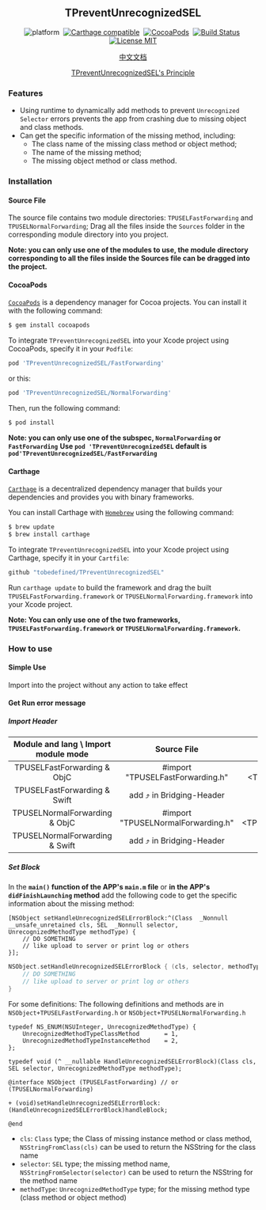 <div align="center">

TPreventUnrecognizedSEL
------

</div>

<div align="center">

![platform](https://img.shields.io/badge/Platform-iOS%20%7C%20tvOS%20%7C%20macOS%20%7C%20watchOS-brightgreen.svg)&nbsp;
[![Carthage compatible](https://img.shields.io/badge/Carthage-compatible-4BC51D.svg?style=flat)](https://github.com/Carthage/Carthage)&nbsp;
[![CocoaPods](https://img.shields.io/badge/Cocoapods-compatible-brightgreen.svg?style=flat)](http://cocoapods.org/)&nbsp;
[![Build Status](https://travis-ci.org/tobedefined/TPreventUnrecognizedSEL.svg?branch=master)](https://travis-ci.org/tobedefined/TPreventUnrecognizedSEL)&nbsp;
[![License MIT](https://img.shields.io/badge/license-MIT-green.svg?style=flat)](https://github.com/tobedefined/TPreventUnrecognizedSEL/blob/master/LICENSE)

</div>

<div align="center">

[中文文档](README_CN.md)

[TPreventUnrecognizedSEL's Principle](http://tbd.ink/2017/11/26/iOS/170112601.TPreventUnrecognizedSEL%E5%AE%9E%E7%8E%B0%E6%80%9D%E8%B7%AF%E4%BB%A5%E5%8F%8A%E5%8E%9F%E7%90%86/index/)

</div>

### Features

- Using runtime to dynamically add methods to prevent `Unrecognized Selector` errors prevents the app from crashing due to missing object and class methods.
- Can get the specific information of the missing method, including: 
    - The class name of the missing class method or object method; 
    - The name of the missing method; 
    - The missing object method or class method.

### Installation

#### Source File

The source file contains two module directories: `TPUSELFastForwarding` and `TPUSELNormalForwarding`; Drag all the files inside the `Sources` folder in the corresponding module directory into you project.

**Note: you can only use one of the modules to use, the module directory corresponding to all the files inside the Sources file can be dragged into the project.**

#### CocoaPods

[`CocoaPods`](https://cocoapods.org/) is a dependency manager for Cocoa projects. You can install it with the following command:

```bash
$ gem install cocoapods
```

To integrate `TPreventUnrecognizedSEL` into your Xcode project using CocoaPods, specify it in your `Podfile`:

```ruby
pod 'TPreventUnrecognizedSEL/FastForwarding'
```

or this:

```ruby
pod 'TPreventUnrecognizedSEL/NormalForwarding'
```

Then, run the following command:

```bash
$ pod install
```

**Note: you can only use one of the subspec, `NormalForwarding` or `FastForwarding`**
**Use `pod 'TPreventUnrecognizedSEL` default is `pod'TPreventUnrecognizedSEL/FastForwarding`**

#### Carthage

[`Carthage`](https://github.com/Carthage/Carthage) is a decentralized dependency manager that builds your dependencies and provides you with binary frameworks.

You can install Carthage with [`Homebrew`](https://brew.sh/) using the following command:

```bash
$ brew update
$ brew install carthage
```

To integrate `TPreventUnrecognizedSEL` into your Xcode project using Carthage, specify it in your `Cartfile`:

```ruby
github "tobedefined/TPreventUnrecognizedSEL"
```

Run `carthage update` to build the framework and drag the built `TPUSELFastForwarding.framework` or `TPUSELNormalForwarding.framework` into your Xcode project.

**Note: You can only use one of the two frameworks, `TPUSELFastForwarding.framework` or `TPUSELNormalForwarding.framework`.**

### How to use

#### Simple Use

Import into the project without any action to take effect

#### Get Run error message 

##### Import Header

| Module and lang \ Import module mode |            Source File             |                            CocoaPods                             |                            Carthage                             |
| :----------------------------------: | :--------------------------------: | :--------------------------------------------------------------: | :-------------------------------------------------------------: |
|     TPUSELFastForwarding & ObjC      |  #import "TPUSELFastForwarding.h"  |  #import &lt;TPreventUnrecognizedSEL/TPUSELFastForwarding.h&gt;  |   #import &lt;TPUSELFastForwarding/TPUSELFastForwarding.h&gt;   |
|     TPUSELFastForwarding & Swift     |      add ⤴ in Bridging-Header     |                  import TPreventUnrecognizedSEL                  |                   import TPUSELFastForwarding                   |
|    TPUSELNormalForwarding & ObjC     | #import "TPUSELNormalForwarding.h" | #import &lt;TPreventUnrecognizedSEL/TPUSELNormalForwarding.h&gt; | #import &lt;TPUSELNormalForwarding/TPUSELNormalForwarding.h&gt; |
|    TPUSELNormalForwarding & Swift    |     add ⤴ in Bridging-Header      |                  import TPreventUnrecognizedSEL                  |                  import TPUSELNormalForwarding                  |

##### Set Block

In the  **`main()` function of the APP's `main.m` file**  or  **in the APP's `didFinishLaunching` method**  add the following code to get the specific information about the missing method:
```objc
[NSObject setHandleUnrecognizedSELErrorBlock:^(Class  _Nonnull __unsafe_unretained cls, SEL  _Nonnull selector, UnrecognizedMethodType methodType) {
    // DO SOMETHING
    // like upload to server or print log or others
}];
```

```swift
NSObject.setHandleUnrecognizedSELErrorBlock { (cls, selector, methodType) in
    // DO SOMETHING
    // like upload to server or print log or others
}
```

For some definitions: The following definitions and methods are in `NSObject+TPUSELFastForwarding.h` or `NSObject+TPUSELNormalForwarding.h`

```objc
typedef NS_ENUM(NSUInteger, UnrecognizedMethodType) {
    UnrecognizedMethodTypeClassMethod       = 1,
    UnrecognizedMethodTypeInstanceMethod    = 2,
};

typedef void (^ __nullable HandleUnrecognizedSELErrorBlock)(Class cls, SEL selector, UnrecognizedMethodType methodType);

@interface NSObject (TPUSELFastForwarding) // or (TPUSELNormalForwarding)

+ (void)setHandleUnrecognizedSELErrorBlock:(HandleUnrecognizedSELErrorBlock)handleBlock;

@end
```

- `cls`: `Class` type; the Class of missing instance method or class method, `NSStringFromClass(cls)` can be used to return the NSString for the class name
- `selector`: `SEL` type; the missing method name, `NSStringFromSelector(selector)` can be used to return the NSString for the method name
- `methodType`: `UnrecognizedMethodType` type; for the missing method type (class method or object method)

